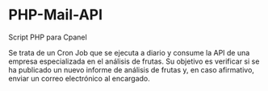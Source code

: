 # PHP-Mail-API
Script PHP para Cpanel

Se trata de un Cron Job que se ejecuta a diario y consume la API de una empresa especializada en el análisis de frutas. Su objetivo es verificar si se ha publicado un nuevo informe de análisis de frutas y, en caso afirmativo, enviar un correo electrónico al encargado.
